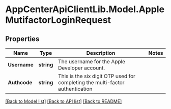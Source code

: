 # AppCenterApiClientLib.Model.AppleMutifactorLoginRequest
## Properties

Name | Type | Description | Notes
------------ | ------------- | ------------- | -------------
**Username** | **string** | The username for the Apple Developer account. | 
**Authcode** | **string** | This is the six digit OTP used for completing the multi-factor authentication | 

[[Back to Model list]](../README.md#documentation-for-models) [[Back to API list]](../README.md#documentation-for-api-endpoints) [[Back to README]](../README.md)

